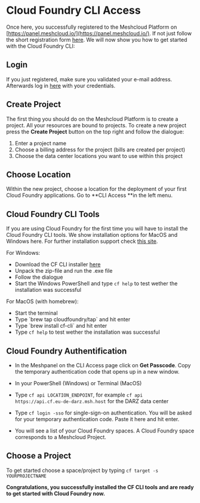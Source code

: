 # Cloud Foundry CLI Access

Once here, you successfully registered to the Meshcloud Platform on [https://panel.meshcloud.io/](https://panel.meshcloud.io/). If not just follow the short registration form [here](https://panel.meshcloud.io/#/register). We will now show you how to get started with the Cloud Foundry CLI:

## **Login**

If you just registered, make sure you validated your e-mail address. Afterwards log in [here](https://panel.meshcloud.io/#/login/mesh) with your credentials.

## **Create Project**

The first thing you should do on the Meshcloud Platform is to create a project. All your resources are bound to projects. To create a new project press the **Create Project** button on the top right and follow the dialogue:

1. Enter a project name
2. Choose a billing address for the project \(bills are created per project\)
3. Choose the data center locations you want to use within this project

## **Choose Location**

Within the new project, choose a location for the deployment of your first Cloud Foundry applications. Go to **CLI Access **in the left menu.

## **Cloud Foundry CLI Tools**

If you are using Cloud Foundry for the first time you will have to install the Cloud Foundry CLI tools. We show installation options for MacOS and Windows here. For further installation support check [this site](https://docs.cloudfoundry.org/cf-cli/install-go-cli.html).

For Windows:

* Download the CF CLI installer [here](https://cli.run.pivotal.io/stable?release=windows64&source=github)
* Unpack the zip-file and run the .exe file
* Follow the dialogue
* Start the Windows PowerShell and type `cf help` to test wether the installation was successful 

For MacOS \(with homebrew\):

* Start the terminal
* Type \`brew tap cloudfoundry/tap\` and hit enter
* Type \`brew install cf-cli\` and hit enter
* Type `cf help` to test wether the installation was successful

## **Cloud Foundry Authentification**

* In the Meshpanel on the CLI Access page click on **Get Passcode**. Copy the temporary authentication code that opens up in a new window.

* In your PowerShell \(Windows\) or Terminal \(MacOS\)

* Type `cf api LOCATION_ENDPOINT`, for example `cf api  https://api.cf.eu-de-darz.msh.host` for the DARZ data center

* Type `cf login -sso` for single-sign-on authentication. You will be asked for your temporary authentication code. Paste it here and hit enter.

* You will see a list of your Cloud Foundry spaces. A Cloud Foundry space corresponds to a Meshcloud Project.

## **Choose a Project**

To get started choose a space/project by typing `cf target -s YOURPROJECTNAME`

**Congratulations, you successfully installed the CF CLI tools and are ready to get started with Cloud Foundry now.**

